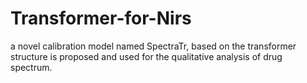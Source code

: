 # Transformer-for-Nirs
a novel calibration model named SpectraTr, based on the transformer structure is proposed and used for the qualitative analysis of drug spectrum. 


